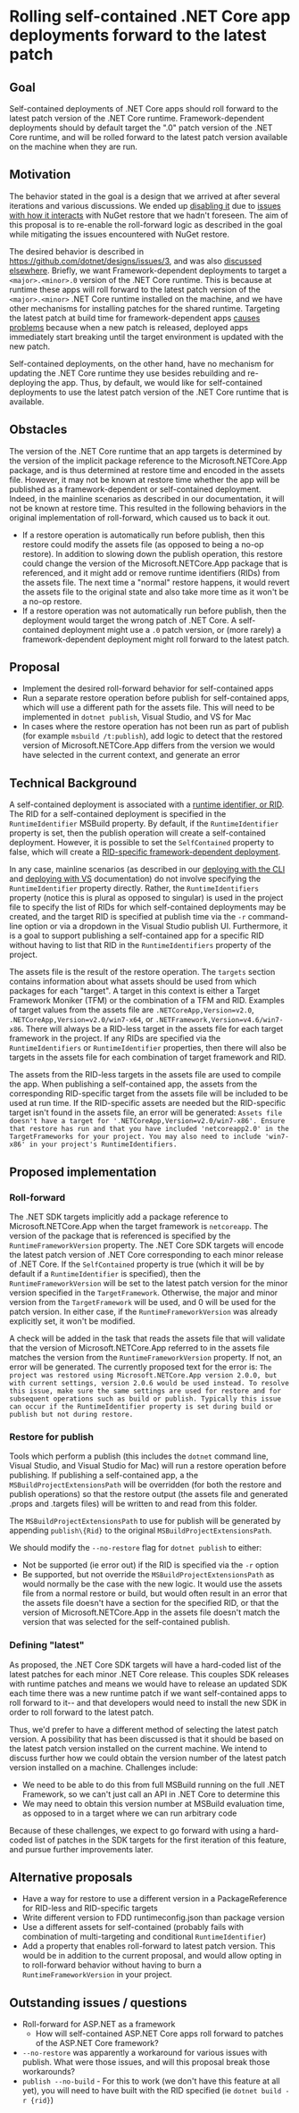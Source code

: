 # Rolling self-contained .NET Core app deployments forward to the latest patch

## Goal

Self-contained deployments of .NET Core apps should roll forward to the latest patch version of the .NET Core runtime.  Framework-dependent deployments should by default target the ".0" patch version of the .NET Core runtime, and will be rolled forward to the latest patch version available on the machine when they are run.

## Motivation

The behavior stated in the goal is a design that we arrived at after several iterations and various discussions.  We ended up [disabling it](https://github.com/dotnet/sdk/pull/1574) due to [issues with how it interacts](https://github.com/dotnet/sdk/issues/1570) with NuGet restore that we hadn't foreseen.  The aim of this proposal is to re-enable the roll-forward logic as described in the goal while mitigating the issues encountered with NuGet restore.

The desired behavior is described in https://github.com/dotnet/designs/issues/3, and was also [discussed](https://github.com/dotnet/sdk/issues/983) [elsewhere](https://github.com/dotnet/sdk/pull/1222).  Briefly, we want Framework-dependent deployments to target a `<major>.<minor>.0` version of the .NET Core runtime.  This is because at runtime these apps will roll forward to the latest patch version of the `<major>.<minor>` .NET Core runtime installed on the machine, and we have other mechanisms for installing patches for the shared runtime.  Targeting the latest patch at build time for framework-dependent apps [causes problems](https://github.com/dotnet/sdk/issues/860#issuecomment-286252275) because when a new patch is released, deployed apps immediately start breaking until the target environment is updated with the new patch.

Self-contained deployments, on the other hand, have no mechanism for updating the .NET Core runtime they use besides rebuilding and re-deploying the app.  Thus, by default, we would like for self-contained deployments to use the latest patch version of the .NET Core runtime that is available.

## Obstacles

The version of the .NET Core runtime that an app targets is determined by the version of the implicit package reference to the Microsoft.NETCore.App package, and is thus determined at restore time and encoded in the assets file.  However, it may not be known at restore time whether the app will be published as a framework-dependent or self-contained deployment.  Indeed, in the mainline scenarios as described in our documentation, it will not be known at restore time.  This resulted in the following behaviors in the original implementation of roll-forward, which caused us to back it out.

- If a restore operation is automatically run before publish, then this restore could modify the assets file (as opposed to being a no-op restore).  In addition to slowing down the publish operation, this restore could change the version of the Microsoft.NETCore.App package that is referenced, and it might add or remove runtime identifiers (RIDs) from the assets file.  The next time a "normal" restore happens, it would revert the assets file to the original state and also take more time as it won't be a no-op restore.
- If a restore operation was not automatically run before publish, then the deployment would target the wrong patch of .NET Core.  A self-contained deployment might use a `.0` patch version, or (more rarely) a framework-dependent deployment might roll forward to the latest patch.

## Proposal

- Implement the desired roll-forward behavior for self-contained apps
- Run a separate restore operation before publish for self-contained apps, which will use a different path for the assets file.  This will need to be implemented in `dotnet publish`, Visual Studio, and VS for Mac
- In cases where the restore operation has not been run as part of publish (for example `msbuild /t:publish`), add logic to detect that the restored version of Microsoft.NETCore.App differs from the version we would have selected in the current context, and generate an error

## Technical Background

A self-contained deployment is associated with a [runtime identifier, or RID](https://docs.microsoft.com/en-us/dotnet/core/rid-catalog).  The RID for a self-contained deployment is specified in the `RuntimeIdentifier` MSBuild property.  By default, if the `RuntimeIdentifier` property is set, then the publish operation will create a self-contained deployment.  However, it is possible to set the `SelfContained` property to false, which will create a [RID-specific framework-dependent deployment](https://github.com/dotnet/sdk/pull/1053).

In any case, mainline scenarios (as described in our [deploying with the CLI](https://docs.microsoft.com/en-us/dotnet/core/deploying/deploy-with-cli) and [deploying with VS](https://docs.microsoft.com/en-us/dotnet/core/deploying/deploy-with-vs) documentation) do not involve specifying the `RuntimeIdentifier` property directly.  Rather, the `RuntimeIdentifiers` property (notice this is plural as opposed to singular) is used in the project file to specify the list of RIDs for which self-contained deployments may be created, and the target RID is specified at publish time via the `-r` command-line option or via a dropdown in the Visual Studio publish UI.  Furthermore, it is a goal to support publishing a self-contained app for a specific RID without having to list that RID in the `RuntimeIdentifiers` property of the project.

The assets file is the result of the restore operation.  The `targets` section contains information about what assets should be used from which packages for each "target".  A target in this context is either a Target Framework Moniker (TFM) or the combination of a TFM and RID.  Examples of target values from the assets file are `.NETCoreApp,Version=v2.0`, `.NETCoreApp,Version=v2.0/win7-x64`, or `.NETFramework,Version=v4.6/win7-x86`.  There will always be a RID-less target in the assets file for each target framework in the project.  If any RIDs are specified via the `RuntimeIdentifiers` or `RuntimeIdentifier` properties, then there will also be targets in the assets file for each combination of target framework and RID.

The assets from the RID-less targets in the assets file are used to compile the app.  When publishing a self-contained app, the assets from the corresponding RID-specific target from the assets file will be included to be used at run time.  If the RID-specific assets are needed but the RID-specific target isn't found in the assets file, an error will be generated: `Assets file doesn't have a target for '.NETCoreApp,Version=v2.0/win7-x86'. Ensure that restore has run and that you have included 'netcoreapp2.0' in the TargetFrameworks for your project. You may also need to include 'win7-x86' in your project's RuntimeIdentifiers.`

## Proposed implementation

### Roll-forward

The .NET SDK targets implicitly add a package reference to Microsoft.NETCore.App when the target framework is `netcoreapp`.  The version of the package that is referenced is specified by the `RuntimeFrameworkVersion` property.  The .NET Core SDK targets will encode the latest patch version of .NET Core corresponding to each minor release of .NET Core.  If the `SelfContained` property is true (which it will be by default if a `RuntimeIdentifier` is specified), then the `RuntimeFrameworkVersion` will be set to the latest patch version for the minor version specified in the `TargetFramework`.  Otherwise, the major and minor version from the `TargetFramework` will be used, and 0 will be used for the patch version.  In either case, if the `RuntimeFrameworkVersion` was already explicitly set, it won't be modified.

A check will be added in the task that reads the assets file that will validate that the version of Microsoft.NETCore.App referred to in the assets file matches the version from the `RuntimeFrameworkVersion` property.  If not, an error will be generated.  The currently proposed text for the error is: `The project was restored using Microsoft.NETCore.App version 2.0.0, but with current settings, version 2.0.6 would be used instead. To resolve this issue, make sure the same settings are used for restore and for subsequent operations such as build or publish. Typically this issue can occur if the RuntimeIdentifier property is set during build or publish but not during restore.`

### Restore for publish

Tools which perform a publish (this includes the `dotnet` command line, Visual Studio, and Visual Studio for Mac) will run a restore operation before publishing.  If publishing a self-contained app, a the `MSBuildProjectExtensionsPath` will be overridden (for both the restore and publish operations) so that the restore output (the assets file and generated .props and .targets files) will be written to and read from this folder.

The `MSBuildProjectExtensionsPath` to use for publish will be generated by appending `publish\{Rid}` to the original `MSBuildProjectExtensionsPath`.

We should modify the `--no-restore` flag for `dotnet publish` to either:

- Not be supported (ie error out) if the RID is specified via the `-r` option
- Be supported, but not override the `MSBuildProjectExtensionsPath` as would normally be the case with the new logic.  It would use the assets file from a normal restore or build, but would often result in an error that the assets file doesn't have a section for the specified RID, or that the version of Microsoft.NETCore.App in the assets file doesn't match the version that was selected for the self-contained publish.

### Defining "latest"

As proposed, the .NET Core SDK targets will have a hard-coded list of the latest patches for each minor .NET Core release.  This couples SDK releases with runtime patches and means we would have to release an updated SDK each time there was a new runtime patch if we want self-contained apps to roll forward to it-- and that developers would need to install the new SDK in order to roll forward to the latest patch.

Thus, we'd prefer to have a different method of selecting the latest patch version.  A possibility that has been discussed is that it should be based on the latest patch version installed on the current machine.  We intend to discuss further how we could obtain the version number of the latest patch version installed on a machine.  Challenges include:

- We need to be able to do this from full MSBuild running on the full .NET Framework, so we can't just call an API in .NET Core to determine this
- We may need to obtain this version number at MSBuild evaluation time, as opposed to in a target where we can run arbitrary code

Because of these challenges, we expect to go forward with using a hard-coded list of patches in the SDK targets for the first iteration of this feature, and pursue further improvements later.

## Alternative proposals

- Have a way for restore to use a different version in a PackageReference for RID-less and RID-specific targets
- Write different version to FDD runtimeconfig.json than package version
- Use a different assets for self-contained (probably fails with combination of multi-targeting and conditional `RuntimeIdentifier`)
- Add a property that enables roll-forward to latest patch version.  This would be in addition to the current proposal, and would allow opting in to roll-forward behavior without having to burn a `RuntimeFrameworkVersion` in your project.

## Outstanding issues / questions

- Roll-forward for ASP.NET as a framework
  - How will self-contained ASP.NET Core apps roll forward to patches of the ASP.NET Core framework?
- `--no-restore` was apparently a workaround for various issues with publish.  What were those issues, and will this proposal break those workarounds?
- `publish --no-build` - For this to work (we don't have this feature at all yet), you will need to have built with the RID specified (ie `dotnet build -r {rid}`)